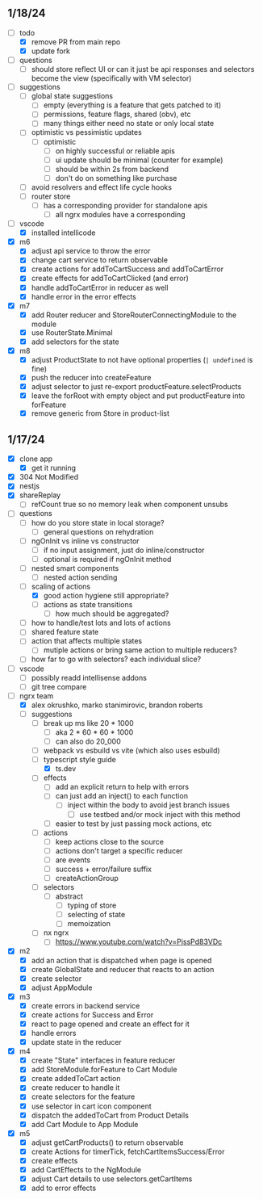 ## 1/18/24

- [ ] todo
  - [x] remove PR from main repo
  - [x] update fork
- [ ] questions
  - [ ] should store reflect UI or can it just be api responses and selectors become the view (specifically with VM selector)
- [ ] suggestions
  - [ ] global state suggestions
    - [ ] empty (everything is a feature that gets patched to it)
    - [ ] permissions, feature flags, shared (obv), etc
    - [ ] many things either need no state or only local state
  - [ ] optimistic vs pessimistic updates
    - [ ] optimistic
      - [ ] on highly successful or reliable apis
      - [ ] ui update should be minimal (counter for example)
      - [ ] should be within 2s from backend
      - [ ] don't do on something like purchase
  - [ ] avoid resolvers and effect life cycle hooks
  - [ ] router store
    - [ ] has a corresponding provider for standalone apis
      - [ ] all ngrx modules have a corresponding
- [ ] vscode
  - [x] installed intellicode
- [x] m6
  - [x] adjust api service to throw the error
  - [x] change cart service to return observable
  - [x] create actions for addToCartSuccess and addToCartError
  - [x] create effects for addToCartClicked (and error)
  - [x] handle addToCartError in reducer as well
  - [x] handle error in the error effects
- [x] m7
  - [x] add Router reducer and StoreRouterConnectingModule to the module
  - [x] use RouterState.Minimal
  - [x] add selectors for the state
- [x] m8
  - [x] adjust ProductState to not have optional properties (`| undefined` is fine)
  - [x] push the reducer into createFeature
  - [x] adjust selector to just re-export productFeature.selectProducts
  - [x] leave the forRoot with empty object and put productFeature into forFeature
  - [x] remove generic from Store in product-list

## 1/17/24

- [x] clone app
  - [x] get it running
- [x] 304 Not Modified
- [x] nestjs
- [x] shareReplay
  - [ ] refCount true so no memory leak when component unsubs
- [ ] questions
  - [ ] how do you store state in local storage?
    - [ ] general questions on rehydration
  - [ ] ngOnInit vs inline vs constructor
    - [ ] if no input assignment, just do inline/constructor
    - [ ] optional is required if ngOnInit method
  - [ ] nested smart components
    - [ ] nested action sending
  - [ ] scaling of actions
    - [x] good action hygiene still appropriate?
    - [ ] actions as state transitions
      - [ ] how much should be aggregated?
  - [ ] how to handle/test lots and lots of actions
  - [ ] shared feature state
  - [ ] action that affects multiple states
    - [ ] mutiple actions or bring same action to multiple reducers?
  - [ ] how far to go with selectors? each individual slice?
- [ ] vscode
  - [ ] possibly readd intellisense addons
  - [ ] git tree compare
- [ ] ngrx team
  - [x] alex okrushko, marko stanimirovic, brandon roberts
  - [ ] suggestions
    - [ ] break up ms like 20 \* 1000
      - [ ] aka 2 \* 60 \* 60 \* 1000
      - [ ] can also do 20_000
    - [ ] webpack vs esbuild vs vite (which also uses esbuild)
    - [ ] typescript style guide
      - [x] ts.dev
    - [ ] effects
      - [ ] add an explicit return to help with errors
      - [ ] can just add an inject() to each function
        - [ ] inject within the body to avoid jest branch issues
          - [ ] use testbed and/or mock inject with this method
      - [ ] easier to test by just passing mock actions, etc
    - [ ] actions
      - [ ] keep actions close to the source
      - [ ] actions don't target a specific reducer
      - [ ] are events
      - [ ] success + error/failure suffix
      - [ ] createActionGroup
    - [ ] selectors
      - [ ] abstract
        - [ ] typing of store
        - [ ] selecting of state
        - [ ] memoization
    - [ ] nx ngrx
      - [ ] https://www.youtube.com/watch?v=PjssPd83VDc
- [x] m2
  - [x] add an action that is dispatched when page is opened
  - [x] create GlobalState and reducer that reacts to an action
  - [x] create selector
  - [x] adjust AppModule
- [x] m3
  - [x] create errors in backend service
  - [x] create actions for Success and Error
  - [x] react to page opened and create an effect for it
  - [x] handle errors
  - [x] update state in the reducer
- [x] m4
  - [x] create "State" interfaces in feature reducer
  - [x] add StoreModule.forFeature to Cart Module
  - [x] create addedToCart action
  - [x] create reducer to handle it
  - [x] create selectors for the feature
  - [x] use selector in cart icon component
  - [x] dispatch the addedToCart from Product Details
  - [x] add Cart Module to App Module
- [x] m5
  - [x] adjust getCartProducts() to return observable
  - [x] create Actions for timerTick, fetchCartItemsSuccess/Error
  - [x] create effects
  - [x] add CartEffects to the NgModule
  - [x] adjust Cart details to use selectors.getCartItems
  - [x] add to error effects
